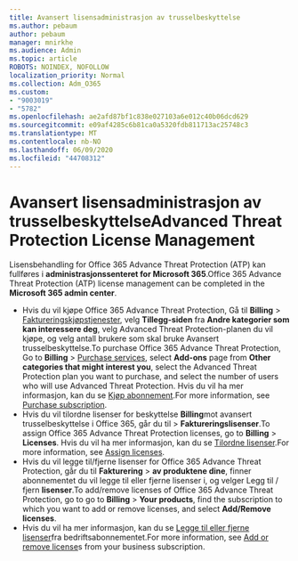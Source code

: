 ```yaml
---
title: Avansert lisensadministrasjon av trusselbeskyttelse
ms.author: pebaum
author: pebaum
manager: mnirkhe
ms.audience: Admin
ms.topic: article
ROBOTS: NOINDEX, NOFOLLOW
localization_priority: Normal
ms.collection: Adm_O365
ms.custom:
- "9003019"
- "5782"
ms.openlocfilehash: ae2afd87bf1c838e027103a6e012c40b06dcd629
ms.sourcegitcommit: e09af4285c6b81ca0a5320fdb811713ac25748c3
ms.translationtype: MT
ms.contentlocale: nb-NO
ms.lasthandoff: 06/09/2020
ms.locfileid: "44708312"
---
```

# <a name="advanced-threat-protection-license-management"></a><span data-ttu-id="9253b-102">Avansert lisensadministrasjon av trusselbeskyttelse</span><span class="sxs-lookup"><span data-stu-id="9253b-102">Advanced Threat Protection License Management</span></span>

<span data-ttu-id="9253b-103">Lisensbehandling for Office 365 Advance Threat Protection (ATP) kan fullføres i **administrasjonssenteret for Microsoft 365**.</span><span class="sxs-lookup"><span data-stu-id="9253b-103">Office 365 Advance Threat Protection (ATP) license management can be completed in the  **Microsoft 365 admin center**.</span></span>

- <span data-ttu-id="9253b-104">Hvis du vil kjøpe Office 365 Advance Threat Protection, Gå til **Billing**  >  [Faktureringskjøpstjenester](https://go.microsoft.com/fwlink/p/?linkid=868433), velg **Tillegg-siden** fra **Andre kategorier som kan interessere deg**, velg Advanced Threat Protection-planen du vil kjøpe, og velg antall brukere som skal bruke Avansert trusselbeskyttelse.</span><span class="sxs-lookup"><span data-stu-id="9253b-104">To purchase Office 365 Advance Threat Protection, Go to  **Billing** > [Purchase services](https://go.microsoft.com/fwlink/p/?linkid=868433), select **Add-ons** page from  **Other categories that might interest you**, select the Advanced Threat Protection plan you want to purchase, and select the number of users who will use Advanced Threat Protection.</span></span> <span data-ttu-id="9253b-105">Hvis du vil ha mer informasjon, kan du se [Kjøp abonnement](https://docs.microsoft.com/microsoft-365/commerce/subscriptions/upgrade-to-different-plan).</span><span class="sxs-lookup"><span data-stu-id="9253b-105">For more information, see [Purchase subscription](https://docs.microsoft.com/microsoft-365/commerce/subscriptions/upgrade-to-different-plan).</span></span>
- <span data-ttu-id="9253b-106">Hvis du vil tilordne lisenser for beskyttelse **Billing**mot avansert trusselbeskyttelse i Office 365, går du til  >  **Faktureringslisenser**.</span><span class="sxs-lookup"><span data-stu-id="9253b-106">To assign Office 365 Advance Threat Protection licenses, go to **Billing** > **Licenses**.</span></span> <span data-ttu-id="9253b-107">Hvis du vil ha mer informasjon, kan du se [Tilordne lisenser](https://docs.microsoft.com/microsoft-365/admin/manage/assign-licenses-to-users).</span><span class="sxs-lookup"><span data-stu-id="9253b-107">For more information, see  [Assign licenses](https://docs.microsoft.com/microsoft-365/admin/manage/assign-licenses-to-users).</span></span>  
- <span data-ttu-id="9253b-108">Hvis du vil legge til/fjerne lisenser for Office 365 Advance Threat Protection, går du til **Fakturering**  >  **av produktene dine**, finner abonnementet du vil legge til eller fjerne lisenser i, og velger Legg til / fjern **lisenser**.</span><span class="sxs-lookup"><span data-stu-id="9253b-108">To add/remove licenses of Office 365 Advance Threat Protection, go to go to **Billing** > **Your products**, find the subscription to which you want to add or remove licenses, and select **Add/Remove licenses**.</span></span>  
- <span data-ttu-id="9253b-109">Hvis du vil ha mer informasjon, kan du se [Legge til eller fjerne lisenser](https://docs.microsoft.com/microsoft-365/commerce/licenses/buy-licenses?view=o365-worldwide#add-or-remove-licenses-for-your-business-subscription)fra bedriftsabonnementet.</span><span class="sxs-lookup"><span data-stu-id="9253b-109">For more information, see [Add or remove license](https://docs.microsoft.com/microsoft-365/commerce/licenses/buy-licenses?view=o365-worldwide#add-or-remove-licenses-for-your-business-subscription)s from your business subscription.</span></span>
